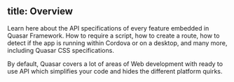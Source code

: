 title: Overview
---

Learn here about the API specifications of every feature embedded in Quasar Framework. How to require a script, how to create a route, how to detect if the app is running within Cordova or on a desktop, and many more, including Quasar CSS specifications.

By default, Quasar covers a lot of areas of Web development with ready to use API which simplifies your code and hides the different platform quirks.
